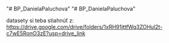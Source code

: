 "# BP_DanielaPaluchova" 
"# BP_DanielaPaluchova" 

datasety si teba stiahnúť z:
https://drive.google.com/drive/folders/1xRH91jttfWq3ZOHul2t-c7wE5RonO3zE?usp=drive_link
